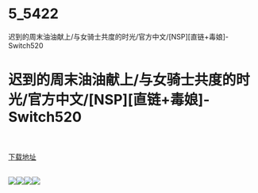 # 5_5422
迟到的周末油油献上/与女骑士共度的时光/官方中文/[NSP][直链+毒娘]-Switch520
# 迟到的周末油油献上/与女骑士共度的时光/官方中文/[NSP][直链+毒娘]-Switch520
 <br/></br>
[下载地址](https://www.switch520.cc/article/5422 "下载地址")
<br/></br>

<p><strong><img src="https://pic.downk.cc/item/5f2e96d814195aa5946e816e.jpg"><img src="https://pic.downk.cc/item/5f2e978214195aa5946ec2b2.jpg"><img src="https://pic.downk.cc/item/5f2e979b14195aa5946eccb9.jpg"><img src="https://pic.downk.cc/item/5f2e979b14195aa5946eccbb.jpg"></strong></p>
<p>&nbsp;</p>
<p>&nbsp;</p>
